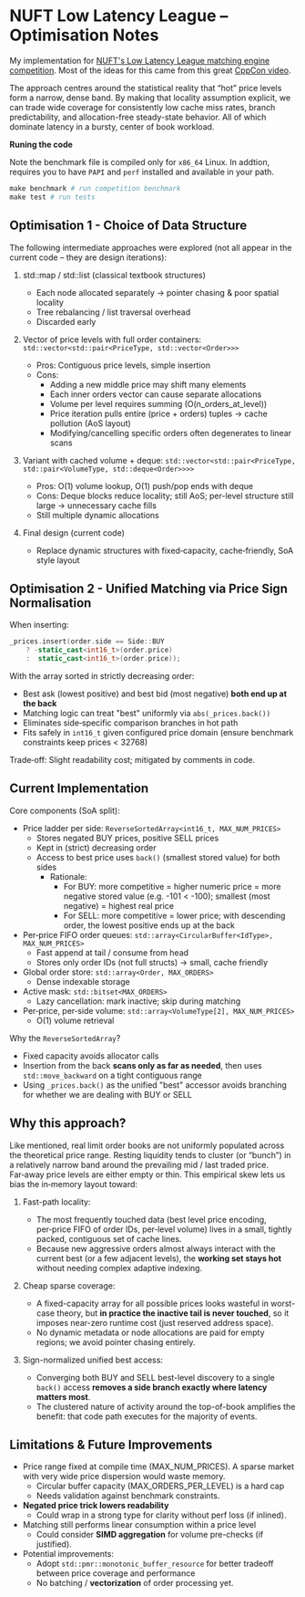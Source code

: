 # NUFT Low Latency League –  Optimisation Notes

My implementation for [NUFT's Low Latency League matching engine competition](https://github.com/northwesternfintech/low-latency-league). Most of the ideas for this came from this great [CppCon video](https://www.youtube.com/watch?v=sX2nF1fW7kI&t=1503s&pp=ygUOY3BwY29uIG9wdGl2ZXLSBwkJ9gkBhyohjO8%3D).

The approach centres around the statistical reality that “hot” price levels form a narrow, dense band. By making that locality assumption explicit, we can trade wide coverage for consistently low cache miss rates, branch predictability, and allocation-free steady-state behavior. All of which dominate latency in a bursty, center of book workload.

**Runing the code**

Note the benchmark file is compiled only for `x86_64` Linux. In addtion, requires you to have `PAPI` and `perf` installed and available in your path.
```Makefile
make benchmark # run competition benchmark
make test # run tests
```

## Optimisation 1 - Choice of Data Structure
The following intermediate approaches were explored (not all appear in the current code – they are design iterations):

1. std::map / std::list (classical textbook structures)
   - Each node allocated separately → pointer chasing & poor spatial locality
   - Tree rebalancing / list traversal overhead
   - Discarded early

2. Vector of price levels with full order containers:  
   `std::vector<std::pair<PriceType, std::vector<Order>>>`
   - Pros: Contiguous price levels, simple insertion
   - Cons:
     - Adding a new middle price may shift many elements
     - Each inner orders vector can cause separate allocations
     - Volume per level requires summing (O(n_orders_at_level))
     - Price iteration pulls entire (price + orders) tuples → cache pollution (AoS layout)
     - Modifying/cancelling specific orders often degenerates to linear scans

3. Variant with cached volume + deque:
   `std::vector<std::pair<PriceType, std::pair<VolumeType, std::deque<Order>>>>`
   - Pros: O(1) volume lookup, O(1) push/pop ends with deque
   - Cons: Deque blocks reduce locality; still AoS; per-level structure still large → unnecessary cache fills
   - Still multiple dynamic allocations

4. Final design (current code)
   - Replace dynamic structures with fixed‑capacity, cache‑friendly, SoA style layout

## Optimisation 2 - Unified Matching via Price Sign Normalisation
When inserting:
```cpp
_prices.insert(order.side == Side::BUY
    ? -static_cast<int16_t>(order.price)
    :  static_cast<int16_t>(order.price));
```
With the array sorted in strictly decreasing order:
- Best ask (lowest positive) and best bid (most negative) **both end up at the back**
- Matching logic can treat "best" uniformly via `abs(_prices.back())`
- Eliminates side‑specific comparison branches in hot path
- Fits safely in `int16_t` given configured price domain (ensure benchmark constraints keep prices < 32768)

Trade‑off: Slight readability cost; mitigated by comments in code.

## Current Implementation


Core components (SoA split):
- Price ladder per side: `ReverseSortedArray<int16_t, MAX_NUM_PRICES>`
  - Stores negated BUY prices, positive SELL prices
  - Kept in (strict) decreasing order
  - Access to best price uses `back()` (smallest stored value) for both sides
    - Rationale:
      - For BUY: more competitive = higher numeric price = more negative stored value (e.g. -101 < -100); smallest (most negative) = highest real price
      - For SELL: more competitive = lower price; with descending order, the lowest positive ends up at the back
- Per‑price FIFO order queues: `std::array<CircularBuffer<IdType>, MAX_NUM_PRICES>`
  - Fast append at tail / consume from head
  - Stores only order IDs (not full structs) → small, cache friendly
- Global order store: `std::array<Order, MAX_ORDERS>`
  - Dense indexable storage
- Active mask: `std::bitset<MAX_ORDERS>`
  - Lazy cancellation: mark inactive; skip during matching
- Per‑price, per‑side volume: `std::array<VolumeType[2], MAX_NUM_PRICES>`
  - O(1) volume retrieval

Why the `ReverseSortedArray`? 


- Fixed capacity avoids allocator calls
- Insertion from the back **scans only as far as needed**, then uses `std::move_backward` on a tight contiguous range
- Using `_prices.back()` as the unified "best" accessor avoids branching for whether we are dealing with BUY or SELL


## Why this approach?

Like mentioned, real limit order books are not uniformly populated across the theoretical price range. Resting liquidity tends to cluster (or “bunch”) in a relatively narrow band around the prevailing mid / last traded price. Far‑away price levels are either empty or thin. This empirical skew lets us bias the in‑memory layout toward:

1. Fast-path locality:  
   - The most frequently touched data (best level price encoding, per‑price FIFO of order IDs, per‑level volume) lives in a small, tightly packed, contiguous set of cache lines.
   - Because new aggressive orders almost always interact with the current best (or a few adjacent levels), the **working set stays hot** without needing complex adaptive indexing.

2. Cheap sparse coverage:  
   - A fixed-capacity array for all possible prices looks wasteful in worst-case theory, but **in practice the inactive tail is never touched**, so it imposes near-zero runtime cost (just reserved address space).
   - No dynamic metadata or node allocations are paid for empty regions; we avoid pointer chasing entirely.


5. Sign-normalized unified best access:  
   - Converging both BUY and SELL best-level discovery to a single `back()` access **removes a side branch exactly where latency matters most**.
   - The clustered nature of activity around the top-of-book amplifies the benefit: that code path executes for the majority of events.

## Limitations & Future Improvements
- Price range fixed at compile time (MAX_NUM_PRICES). A sparse market with very wide price dispersion would waste memory.
	- Circular buffer capacity (MAX_ORDERS_PER_LEVEL) is a hard cap
	- Needs validation against benchmark constraints.
- **Negated price trick lowers readability**
	- Could wrap in a strong type for clarity without perf loss (if inlined).
- Matching still performs linear consumption within a price level
	- Could consider **SIMD aggregation** for volume pre-checks (if justified).
- Potential improvements: 
	- Adopt `std::pmr::monotonic_buffer_resource` for better tradeoff between price coverage and performance
	- No batching / **vectorization** of order processing yet.


